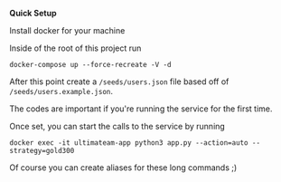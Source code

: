 
**Quick Setup**


 Install docker for your machine
 
 Inside of the root of this project run 
 
 `docker-compose up --force-recreate -V -d`
 
 After this point create a `/seeds/users.json` file based off of `/seeds/users.example.json`. 
 
 The codes are important if you're running the service for the first time.
 
 
 Once set, you can start the calls to the service by running
 
 `docker exec -it ultimateam-app python3 app.py --action=auto --strategy=gold300`
 
 Of course you can create aliases for these long commands ;)
  




